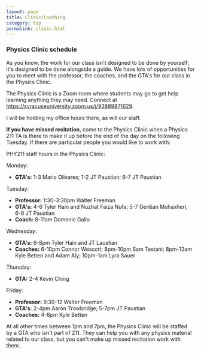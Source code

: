```yaml
---
layout: page
title: Clinic/Coaching
category: top
permalink: clinic.html
---
```


### Physics Clinic schedule

As you know, the work for our class isn't designed to be done by yourself; it's designed to be done alongside a guide. We have lots of opportunities for you to meet with the professor, the coaches, and the GTA's for our class in the Physics Clinic.

The Physics Clinic is a Zoom room where students may go to get help learning anything they may need. Connect at <a href="https://syracuseuniversity.zoom.us/j/93889871629">https://syracuseuniversity.zoom.us/j/93889871629</a>.

I will be holding my office hours there, as will our staff.

**If you have missed recitation**, come to the Physics Clinic when a Physics 211 TA is there to make it up before the end of the day on the following Tuesday. If there are particular people you would like to work with:

PHY211 staff hours in the Physics Clinic:

Monday:
* **GTA's:** 1-3 Mario Olivares; 1-2 JT Paustian; 6-7 JT Paustian

Tuesday:
* **Professor:** 1:30-3:30pm Walter Freeman
* **GTA's:** 4-6 Tyler Hain and Nuzhat Faiza Nufa; 5-7 Gentian Muhaxheri; 6-8 JT Paustian
* **Coach:** 8-11am Domenic Gallo

Wednesday:
* **GTA's:** 6-8pm Tyler Hain and JT Laustian
* **Coaches:** 6-10pm Connor Wescott; 8pm-10pm Sam Testani; 8pm-12am Kyle Betten and Adam Aly; 10pm-1am Lyra Sauer

Thursday:
* **GTA:** 2-4 Kevin Ching

Friday:
* **Professor:** 9:30-12 Walter Freeman
* **GTA's:** 2-4pm Aaron Trowbridge; 5-7pm JT Paustian
* **Coaches:** 4-8pm Kyle Betten

At all other times between 1pm and 7pm, the Physics Clinic will be staffed by a GTA who isn't part of 211. They can help you with any physics material related to our class, but you can't make up missed recitation work with them.
